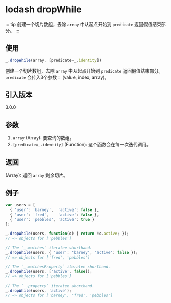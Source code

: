 # lodash dropWhile

::: tip
创建一个切片数组，去除 `array` 中从起点开始到 `predicate` 返回假值结束部分。
:::

## 使用

```javascript
_.dropWhile(array, [predicate=_.identity])
```

创建一个切片数组，去除 `array` 中从起点开始到 `predicate` 返回假值结束部分。`predicate` 会传入3个参数： (value, index, array)。

## 引入版本

3.0.0

## 参数

1. `array` (Array): 要查询的数组。
2. `[predicate=_.identity]` (Function): 这个函数会在每一次迭代调用。

## 返回

(Array): 返回 `array` 剩余切片。

## 例子

```javascript
var users = [
  { 'user': 'barney',  'active': false },
  { 'user': 'fred',    'active': false },
  { 'user': 'pebbles', 'active': true }
];
 
_.dropWhile(users, function(o) { return !o.active; });
// => objects for ['pebbles']
 
// The `_.matches` iteratee shorthand.
_.dropWhile(users, { 'user': 'barney', 'active': false });
// => objects for ['fred', 'pebbles']
 
// The `_.matchesProperty` iteratee shorthand.
_.dropWhile(users, ['active', false]);
// => objects for ['pebbles']
 
// The `_.property` iteratee shorthand.
_.dropWhile(users, 'active');
// => objects for ['barney', 'fred', 'pebbles']
```
